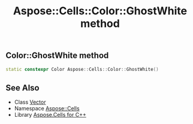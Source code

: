 ﻿---
title: Aspose::Cells::Color::GhostWhite method
linktitle: GhostWhite
second_title: Aspose.Cells for C++ API Reference
description: 'How to use GhostWhite method of Aspose::Cells::Color class in C++.'
type: docs
weight: 10400
url: /cpp/aspose.cells/color/ghostwhite/
---
## Color::GhostWhite method




```cpp
static constexpr Color Aspose::Cells::Color::GhostWhite()
```

## See Also

* Class [Vector](../../vector/)
* Namespace [Aspose::Cells](../../)
* Library [Aspose.Cells for C++](../../../)
